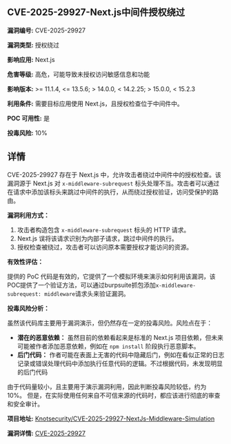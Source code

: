 ## CVE-2025-29927-Next.js中间件授权绕过

**漏洞编号:** CVE-2025-29927

**漏洞类型:** 授权绕过

**影响应用:** Next.js

**危害等级:** 高危，可能导致未授权访问敏感信息和功能

**影响版本:** >= 11.1.4, <= 13.5.6; > 14.0.0, < 14.2.25; > 15.0.0, < 15.2.3

**利用条件:** 需要目标应用使用 Next.js，且授权检查位于中间件中。

**POC 可用性:** 是

**投毒风险:** 10%

## 详情

CVE-2025-29927 存在于 Next.js 中，允许攻击者绕过中间件中的授权检查。该漏洞源于 Next.js 对 `x-middleware-subrequest` 标头处理不当。攻击者可以通过在请求中添加该标头来跳过中间件的执行，从而绕过授权验证，访问受保护的路由。

**漏洞利用方式：**

1.  攻击者构造包含 `x-middleware-subrequest` 标头的 HTTP 请求。
2.  Next.js 误将该请求识别为内部子请求，跳过中间件的执行。
3.  授权检查被绕过，攻击者可以访问原本需要授权才能访问的资源。

**有效性评估：**

提供的 PoC 代码是有效的，它提供了一个模拟环境来演示如何利用该漏洞，该POC提供了一个验证方法，可以通过burpsuite抓包添加`x-middleware-subrequest: middleware`请求头来验证漏洞。

**投毒风险分析：**

虽然该代码库主要用于漏洞演示，但仍然存在一定的投毒风险。风险点在于：

*   **潜在的恶意依赖：** 虽然目前的依赖看起来是标准的 Next.js 项目依赖，但未来可能被作者添加恶意依赖，例如在 `npm install` 阶段执行恶意脚本。
*   **后门代码：** 作者可能在表面上无害的代码中隐藏后门，例如在看似正常的日志记录或错误处理代码中添加执行任意代码的逻辑。不过根据代码，未发现明显的后门代码

由于代码量较小，且主要用于演示漏洞利用，因此判断投毒风险较低，约为 10%。 但是，在实际使用任何来自不可信来源的代码时，都应该进行彻底的审查和安全审计。

**项目地址:** [Knotsecurity/CVE-2025-29927-NextJs-Middleware-Simulation](https://github.com/Knotsecurity/CVE-2025-29927-NextJs-Middleware-Simulation)

**漏洞详情:** [CVE-2025-29927](https://nvd.nist.gov/vuln/detail/CVE-2025-29927)